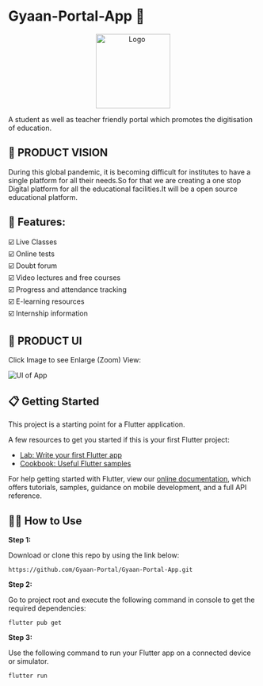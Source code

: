 # Gyaan-Portal-App  :iphone:
<p align="center">
  <a href="https://https://github.com/Gyaan-Portal/Gyaan-Portal-App">
    <img src="https://avatars3.githubusercontent.com/u/67199434?s=400&u=4d08b5b1286b0994f02aa5fbf5c738e8fb723d9e&v=4" alt="Logo" width="150" height="150">
  </a>
  </p>

A student as well as teacher friendly portal which promotes the digitisation of education.

## 📌 PRODUCT VISION

During this global pandemic, it is becoming difficult for institutes to have a single platform for all their needs.So for that we are creating a one stop Digital platform for all the educational facilities.It will be a open source educational platform.

## 🎯 Features:
:ballot_box_with_check: Live Classes <br>
:ballot_box_with_check: Online tests <br>
:ballot_box_with_check: Doubt forum <br>
:ballot_box_with_check: Video lectures and free courses <br>
:ballot_box_with_check: Progress and attendance tracking <br>
:ballot_box_with_check: E-learning resources <br>
:ballot_box_with_check: Internship information <br>



## 🌟 PRODUCT UI
Click Image to see Enlarge (Zoom) View:

![UI of App](https://gyaanportal4free.s3.amazonaws.com/Screens.svg)

## 📋 Getting Started

This project is a starting point for a Flutter application.

A few resources to get you started if this is your first Flutter project:

- [Lab: Write your first Flutter app](https://flutter.dev/docs/get-started/codelab)
- [Cookbook: Useful Flutter samples](https://flutter.dev/docs/cookbook)

For help getting started with Flutter, view our
[online documentation](https://flutter.dev/docs), which offers tutorials,
samples, guidance on mobile development, and a full API reference.

## 🚴‍♂️ How to Use 

**Step 1:**

Download or clone this repo by using the link below:

```
https://github.com/Gyaan-Portal/Gyaan-Portal-App.git
```

**Step 2:**

Go to project root and execute the following command in console to get the required dependencies: 

```
flutter pub get 
```

**Step 3:**

Use the following command to run your Flutter app on a connected device or simulator.

```
flutter run
```


